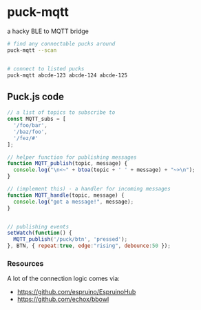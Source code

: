 # puck-mqtt

a hacky BLE to MQTT bridge

```bash
# find any connectable pucks around
puck-mqtt --scan


# connect to listed pucks
puck-mqtt abcde-123 abcde-124 abcde-125
```

## Puck.js code

```js
// a list of topics to subscribe to
const MQTT_subs = [
  '/foo/bar',
  '/baz/foo',
  '/fez/#'
];

// helper function for publishing messages
function MQTT_publish(topic, message) {
  console.log("\n<~" + btoa(topic + ' ' + message) + "~>\n");
}

// (implement this) - a handler for incoming messages
function MQTT_handle(topic, message) {
  console.log("got a message!", message);
}


// publishing events
setWatch(function() {
  MQTT_publish('/puck/btn', 'pressed');
}, BTN, { repeat:true, edge:"rising", debounce:50 });

```

### Resources

A lot of the connection logic comes via:

* https://github.com/espruino/EspruinoHub
* https://github.com/echox/bbowl

